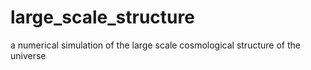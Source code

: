 # large_scale_structure

a numerical simulation of the large scale cosmological structure of the universe
